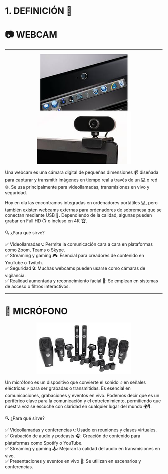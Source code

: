 # 1. DEFINICIÓN 📖

# 📷 WEBCAM
---

<p align="center">
  <img src="/img/webcam.jpeg" alt="![webcam](/img/webcam.jpeg)" />
  <img src="/img/webcam1.jpeg" alt="![webcam1](/img/webcam1.jpeg)" />
</p>  

Una webcam es una cámara digital de pequeñas dimensiones 📹 diseñada para capturar y transmitir imágenes en tiempo real a través de un  💻 o red 🌐. Se usa principalmente para videollamadas, transmisiones en vivo y seguridad.

Hoy en día las encontramos integradas en ordenadores portátiles 💻, pero también existen webcams externas para ordenadores de sobremesa que se conectan mediante USB 🔌. Dependiendo de la calidad, algunas pueden grabar en Full HD 📺 o incluso en 4K 🏆.

🔍 ¿Para qué sirve?

✅ Videollamadas 📞: Permite la comunicación cara a cara en plataformas como Zoom, Teams o Skype.  
✅ Streaming y gaming 🎮: Esencial para creadores de contenido en YouTube o Twitch.  
✅ Seguridad 🔒: Muchas webcams pueden usarse como cámaras de vigilancia.  
✅ Realidad aumentada y reconocimiento facial 🤖: Se emplean en sistemas de acceso o filtros interactivos.  

---

# 🎤 MICRÓFONO

<p align="center">
  <img src="/img/microfono.jpeg" alt="![microfono](/img/microfono.jpeg)" />
</p>  

Un micrófono es un dispositivo que convierte el sonido 🎶 en señales eléctricas ⚡ para ser grabadas o transmitidas. Es esencial en comunicaciones, grabaciones y eventos en vivo. Podemos decir que es un periférico clave para la comunicación y el entretenimiento, permitiendo que nuestra voz se escuche con claridad en cualquier lugar del mundo 🌍🎙️.



🔍 ¿Para qué sirve?
 
✅ Videollamadas y conferencias 📞: Usado en reuniones y clases virtuales.  
✅ Grabación de audio y podcasts 🎧: Creación de contenido para plataformas como Spotify o YouTube.  
✅ Streaming y gaming 🕹️: Mejoran la calidad del audio en transmisiones en vivo.  
✅ Presentaciones y eventos en vivo 🎤: Se utilizan en escenarios y conferencias.  
